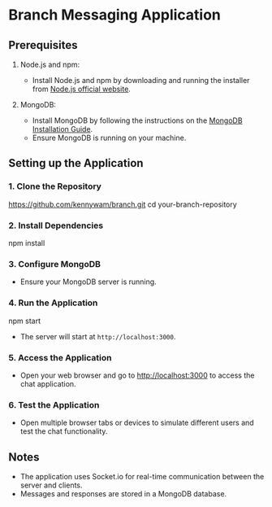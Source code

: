 # Branch Messaging Application

## Prerequisites

1. Node.js and npm:
   - Install Node.js and npm by downloading and running the installer from [Node.js official website](https://nodejs.org/).

2. MongoDB:
   - Install MongoDB by following the instructions on the [MongoDB Installation Guide](https://docs.mongodb.com/manual/installation/).
   - Ensure MongoDB is running on your machine.

## Setting up the Application

### 1. Clone the Repository


 https://github.com/kennywam/branch.git
cd your-branch-repository


### 2. Install Dependencies


npm install


### 3. Configure MongoDB

- Ensure your MongoDB server is running.

### 4. Run the Application


npm start


- The server will start at `http://localhost:3000`.

### 5. Access the Application

- Open your web browser and go to [http://localhost:3000](http://localhost:3000) to access the chat application.

### 6. Test the Application

- Open multiple browser tabs or devices to simulate different users and test the chat functionality.

## Notes

- The application uses Socket.io for real-time communication between the server and clients.
- Messages and responses are stored in a MongoDB database.
